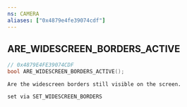 ```yaml
---
ns: CAMERA
aliases: ["0x4879e4fe39074cdf"]
---
```

## ARE_WIDESCREEN_BORDERS_ACTIVE

```c
// 0x4879E4FE39074CDF
bool ARE_WIDESCREEN_BORDERS_ACTIVE();
```

```
Are the widescreen borders still visible on the screen.

set via SET_WIDESCREEN_BORDERS
```
